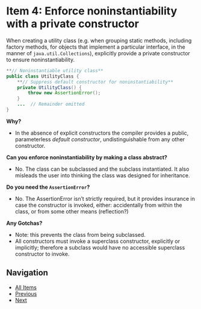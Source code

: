 # Item 4: Enforce noninstantiability with a private constructor

When creating a utility class (e.g. when grouping static methods, including factory methods, for objects that implement a particular interface, in the manner of `java.util.Collections`), explicitly provide a private constructor to ensure noninstantiability.

```java
**// Noninstantiable utility class**
public class UtilityClass {
    **// Suppress default constructor for noninstantiability**
    private UtilityClass() {
        throw new AssertionError();
    }
    ...  // Remainder omitted
}
```

**Why?**

- In the absence of explicit constructors the compiler provides a public, parameterless _default constructor_, undistinguishable from any other constructor.

**Can you enforce noninstantiability by making a class abstract?**

- No. The class can be subclassed and the subclass instantiated. It also misleads the user into thinking the class was designed for inheritance.

**Do you need the `AssertionError`?**

- No. The AssertionError isn’t strictly required, but it provides insurance in case the constructor is invoked, either: accidentally from within the class, or from some other means (reflection?)

**Any Gotchas?**

- Note: this prevents the class from being subclassed.
- All constructors must invoke a superclass constructor, explicitly or implicitly; therefore a subclass would have no accessible superclass constructor to invoke.

## Navigation

- [All Items](../README.md#items)
- [Previous](item-03.md)
- [Next](item-05.md)